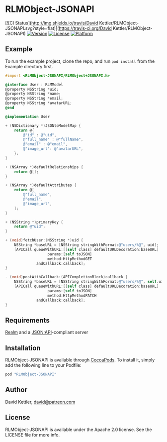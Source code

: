 # RLMObject-JSONAPI

[![CI Status](http://img.shields.io/travis/David Kettler/RLMObject-JSONAPI.svg?style=flat)](https://travis-ci.org/David Kettler/RLMObject-JSONAPI)
[![Version](https://img.shields.io/cocoapods/v/RLMObject-JSONAPI.svg?style=flat)](http://cocoapods.org/pods/RLMObject-JSONAPI)
[![License](https://img.shields.io/cocoapods/l/RLMObject-JSONAPI.svg?style=flat)](http://cocoapods.org/pods/RLMObject-JSONAPI)
[![Platform](https://img.shields.io/cocoapods/p/RLMObject-JSONAPI.svg?style=flat)](http://cocoapods.org/pods/RLMObject-JSONAPI)

## Example

To run the example project, clone the repo, and run `pod install` from the Example directory first.

```objective-c
#import <RLMObject-JSONAPI/RLMObject+JSONAPI.h>

@interface User : RLMModel
@property NSString *uid;
@property NSString *name;
@property NSString *email;
@property NSString *avatarURL;
@end

@implementation User

+ (NSDictionary *)JSONtoModelMap {
    return @{
        @"id" : @"uid",
        @"full_name" : @"fullName",
        @"email" : @"email",
        @"image_url": @"avatarURL",
    };
}

+ (NSArray *)defaultRelationships {
    return @[];
}

+ (NSArray *)defaultAttributes {
    return @[
        @"full_name",
        @"email",
        @"image_url",
    ];
}

+ (NSString *)primaryKey {
    return @"uid";
}

+ (void)fetchUser:(NSString *)uid {
    NSString *baseURL = [NSString stringWithFormat:@"users/%@", uid];
    [APICall queueWithURL:[[self class] defaultURLDecoration:baseURL]
                   params:[self toJSON]
                   method:HttpMethodGET
              andCallback:callback];
}

- (void)postWithCallback:(APICompletionBlock)callback {
    NSString *baseURL = [NSString stringWithFormat:@"users/%@", self.uid];
    [APICall queueWithURL:[[self class] defaultURLDecoration:baseURL]
                   params:[self toJSON]
                   method:HttpMethodPATCH
              andCallback:callback];
}
```

## Requirements

[Realm](http://realm.io) and a [JSON:API](http://jsonapi.org)-compliant server

## Installation

RLMObject-JSONAPI is available through [CocoaPods](http://cocoapods.org). To install
it, simply add the following line to your Podfile:

```ruby
pod "RLMObject-JSONAPI"
```

## Author

David Kettler, david@patreon.com

## License

RLMObject-JSONAPI is available under the Apache 2.0 license. See the LICENSE file for more info.
